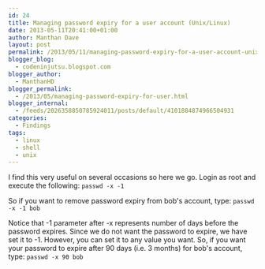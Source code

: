 ```yaml
---
id: 24
title: Managing password expiry for a user account (Unix/Linux)
date: 2013-05-11T20:41:00+01:00
author: Manthan Dave
layout: post
permalink: /2013/05/11/managing-password-expiry-for-a-user-account-unixlinux/
blogger_blog:
  - codeninjutsu.blogspot.com
blogger_author:
  - ManthanHD
blogger_permalink:
  - /2013/05/managing-password-expiry-for-user.html
blogger_internal:
  - /feeds/2026358850785924011/posts/default/4101884874966504931
categories:
  - Findings
tags:
  - linux
  - shell
  - unix
---
```

I find this very useful on several occasions so here we go. Login as root and execute the following:
<code>passwd -x -1 </code>

So if you want to remove password expiry from bob's account, type:
<code>passwd -x -1 bob</code>

Notice that -1 parameter after -x represents number of days before the password expires. Since we do not want the password to expire, we have set it to -1. However, you can set it to any value you want. So, if you want your password to expire after 90 days (i.e. 3 months) for bob's account, type:
<code>passwd -x 90 bob</code>
